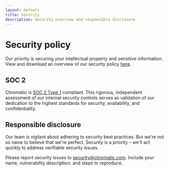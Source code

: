 ```yaml
---
layout: default
title: Security
description: Security overview and responsible disclosure
---
```


# Security policy

Our priority is securing your intellectual property and sensitive information. View and download an overview of our security policy [here](https://app.drata.com/security-report/36340072-4a17-4b9e-80be-1b80562aeb41/30c79316-dfa2-42a8-9b0c-2766cd6ecb89).

## SOC 2

Chromatic is [SOC 2 Type 1](https://us.aicpa.org/interestareas/frc/assuranceadvisoryservices/serviceorganization-smanagement) compliant. This rigorous, independent assessment of our internal security controls serves as validation of our dedication to the highest standards for security, availability, and confidentiality.

## Responsible disclosure

Our team is vigilant about adhering to security best practices. But we're not so naive to believe that we're perfect. Security is a priority – we'll act quickly to address verifiable security issues.

Please report security issues to [security@chromatic.com](mailto:security@chromatic.com). Include your name, vulnerability description, and steps to reproduce.
